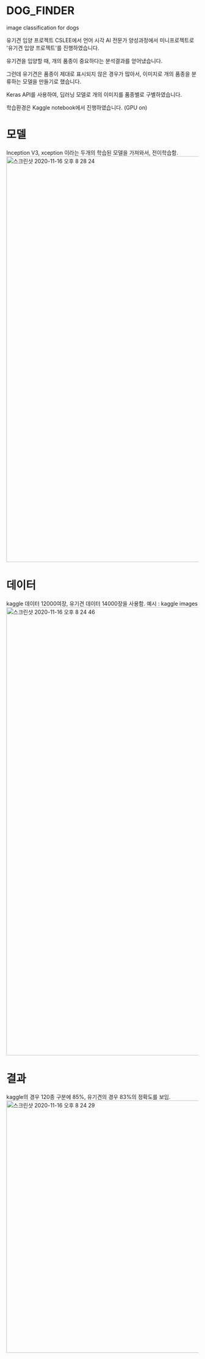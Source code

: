 # DOG_FINDER
image classification for dogs


유기견 입양 프로젝트
CSLEE에서 언어 시각 AI 전문가 양성과정에서 미니프로젝트로 '유기견 입양 프로젝트'를 진행하였습니다.

유기견을 입양할 때, 개의 품종이 중요하다는 분석결과를 얻어냈습니다.

그런데 유기견은 품종이 제대로 표시되지 않은 경우가 많아서, 이미지로 개의 품종을 분류하는 모델을 만들기로 했습니다.

Keras API를 사용하여, 딥러닝 모델로 개의 이미지를 품종별로 구별하였습니다.

학습환경은 Kaggle notebook에서 진행하였습니다. (GPU on)

# 모델
Inception V3, xception 이라는 두개의 학습된 모델을 가져와서, 전이학습함.
<img width="1061" alt="스크린샷 2020-11-16 오후 8 28 24" src="https://user-images.githubusercontent.com/66561385/99247641-95bfd480-284a-11eb-8ef2-2fcf4d0c3819.png">

# 데이터
kaggle 데이터 12000여장, 유기견 데이터 14000장을 사용함.
예시 : kaggle images
<img width="1172" alt="스크린샷 2020-11-16 오후 8 24 46" src="https://user-images.githubusercontent.com/66561385/99247135-dcf99580-2849-11eb-9dbd-15d3cb3f3ec6.png">

# 결과
kaggle의 경우 120종 구분에 85%, 유기견의 경우 83%의 정확도를 보임.
<img width="660" alt="스크린샷 2020-11-16 오후 8 24 29" src="https://user-images.githubusercontent.com/66561385/99247144-dec35900-2849-11eb-8121-e8535b5d44aa.png">
